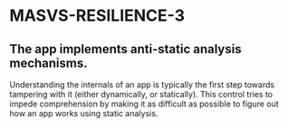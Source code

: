 # MASVS-RESILIENCE-3

## The app implements anti-static analysis mechanisms.

Understanding the internals of an app is typically the first step towards tampering with it (either dynamically, or statically). This control tries to impede comprehension by making it as difficult as possible to figure out how an app works using static analysis.